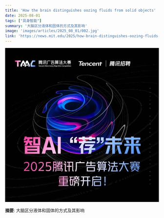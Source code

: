 ```yaml
---
title: 'How the brain distinguishes oozing fluids from solid objects'
date: 2025-08-01
tags: ["具身智能"]
summary: '大脑区分液体和固体的方式及其影响'
image: 'images/articles/2025_08_01/002.jpg'
link: 'https://news.mit.edu/2025/how-brain-distinguishes-oozing-fluids-from-solid-objects-0731'
---
```

![How the brain distinguishes oozing fluids from solid objects](images/articles/2025_08_01/002.jpg)

**摘要**: 大脑区分液体和固体的方式及其影响
